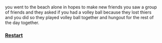 you went to the beach alone in hopes to make new friends
you saw a group of friends and they asked if you had a volley ball because they lost thiers and you did so they played volley ball together and hungout for the rest of the day together.

### [Restart](../vacation.md) 